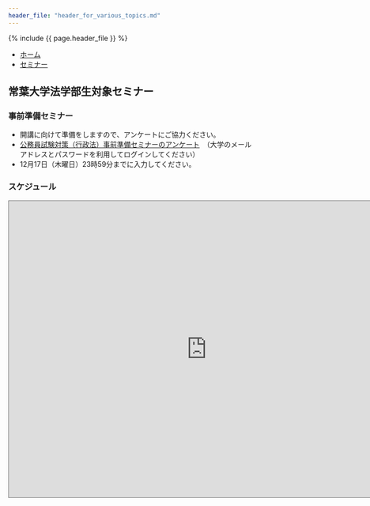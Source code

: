```yaml
---
header_file: "header_for_various_topics.md"
---
```


{% include {{ page.header_file }}  %}

<nav>
	<ul class="breadcrumbs">
		<li><a href="/">ホーム</a></li>
		<li><a href="./">セミナー</a></li>
	</ul>
</nav>

## 常葉大学法学部生対象セミナー

### 事前準備セミナー

- 開講に向けて準備をしますので、アンケートにご協力ください。
- [公務員試験対策（行政法）事前準備セミナーのアンケート](https://forms.office.com/Pages/ResponsePage.aspx?id=Pz6yVUTcNEGYkBfdIwxgz3rFM9EfHGZDtaWbHX2D5G9UNVpHMElONEY4T0dFMFVNUFkxSEdGVjVITS4u)　（大学のメールアドレスとパスワードを利用してログインしてください）
- 12月17日（木曜日）23時59分までに入力してください。

### スケジュール

<iframe src="https://calendar.google.com/calendar/embed?height=600&amp;wkst=1&amp;bgcolor=%23ffffff&amp;ctz=Asia%2FTokyo&amp;src=dmhzbTE3cjYxZHNjc2NtYjVuYTBrY3B0NjhAZ3JvdXAuY2FsZW5kYXIuZ29vZ2xlLmNvbQ&amp;color=%23E67C73&amp;mode=MONTH" style="border:solid 1px #777" width="800" height="600" frameborder="0" scrolling="no"></iframe>

